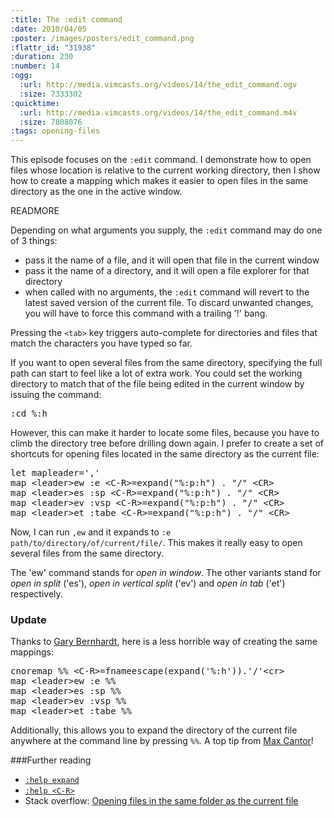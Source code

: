 ```yaml
--- 
:title: The :edit command
:date: 2010/04/05
:poster: /images/posters/edit_command.png
:flattr_id: "31938"
:duration: 230
:number: 14
:ogg: 
  :url: http://media.vimcasts.org/videos/14/the_edit_command.ogv
  :size: 7333302
:quicktime: 
  :url: http://media.vimcasts.org/videos/14/the_edit_command.m4v
  :size: 7808076
:tags: opening-files
---
```


This episode focuses on the `:edit` command. I demonstrate how to open files whose location is relative to the current working directory, then I show how to create a mapping which makes it easier to open files in the same directory as the one in the active window.


READMORE


Depending on what arguments you supply, the `:edit` command may do one of 3 things:

* pass it the name of a file, and it will open that file in the current window
* pass it the name of a directory, and it will open a file explorer for that directory
* when called with no arguments, the `:edit` command will revert to the latest saved version of the current file. To discard unwanted changes, you will have to force this command with a trailing '!' bang.

Pressing the `<tab>` key triggers auto-complete for directories and files that match the characters you have typed so far.

If you want to open several files from the same directory, specifying the full path can start to feel like a lot of extra work. You could set the working directory to match that of the file being edited in the current window by issuing the command:

<pre class="brush: vimscript">
:cd %:h
</pre>

However, this can make it harder to locate some files, because you have to climb the directory tree before drilling down again. I prefer to create a set of shortcuts for opening files located in the same directory as the current file:

<pre class="brush: vimscript">
let mapleader=&#x27;,&#x27;
map &lt;leader&gt;ew :e &lt;C-R&gt;=expand(&quot;%:p:h&quot;) . &quot;/&quot; &lt;CR&gt;
map &lt;leader&gt;es :sp &lt;C-R&gt;=expand(&quot;%:p:h&quot;) . &quot;/&quot; &lt;CR&gt;
map &lt;leader&gt;ev :vsp &lt;C-R&gt;=expand(&quot;%:p:h&quot;) . &quot;/&quot; &lt;CR&gt;
map &lt;leader&gt;et :tabe &lt;C-R&gt;=expand(&quot;%:p:h&quot;) . &quot;/&quot; &lt;CR&gt;
</pre>

Now, I can run `,ew` and it expands to `:e path/to/directory/of/current/file/`. This makes it really easy to open several files from the same directory.

The 'ew' command stands for *open in window*. The other variants stand for *open in split* ('es'), *open in vertical split* ('ev') and *open in tab* ('et') respectively.

### Update

Thanks to [Gary Bernhardt][gb], here is a less horrible way of creating the same mappings:

<pre class="brush: vimscript">
cnoremap %% &lt;C-R&gt;=fnameescape(expand('%:h')).'/'&lt;cr&gt;
map &lt;leader&gt;ew :e %%
map &lt;leader&gt;es :sp %%
map &lt;leader&gt;ev :vsp %%
map &lt;leader&gt;et :tabe %%
</pre>

Additionally, this allows you to expand the directory of the current file anywhere at the command line by pressing `%%`. A top tip from [Max Cantor][mc]!

###Further reading

* [`:help expand`][expand]
* [`:help <C-R>`][reg]
* Stack overflow: [Opening files in the same folder as the current file][stack]

[stack]: http://stackoverflow.com/questions/1708623/opening-files-in-the-same-folder-as-the-current-file-in-vim/1708936#1708936
[expand]: http://vimdoc.sourceforge.net/htmldoc/eval.html#expand%28%29
[reg]: http://vimdoc.sourceforge.net/htmldoc/cmdline.html#c_CTRL-R
[gb]: http://twitter.com/garybernhardt/status/40292706609532928
[mc]: http://twitter.com/mcantor/status/39157786981957632
